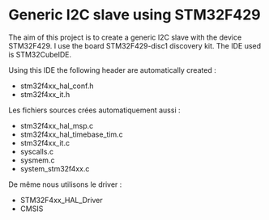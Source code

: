 # Generic I2C slave using STM32F429

The aim of this project is to create a generic I2C slave with the device STM32F429. I use the board STM32F429-disc1 discovery kit. 
The IDE used is STM32CubeIDE.

Using this IDE the following header are automatically created :
  - stm32f4xx_hal_conf.h
  - stm32f4xx_it.h

Les fichiers sources crées automatiquement aussi :
  - stm32f4xx_hal_msp.c
  - stm32f4xx_hal_timebase_tim.c
  - stm32f4xx_it.c
  - syscalls.c
  - sysmem.c
  - system_stm32f4xx.c

De même nous utilisons le driver :
  - STM32F4xx_HAL_Driver
  - CMSIS

